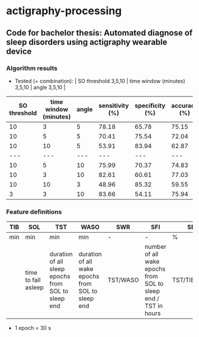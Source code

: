 # actigraphy-processing

## Code for bachelor thesis: Automated diagnose of sleep disorders using actigraphy wearable device

### Algorithm results

- Tested (+ combination): | SO threshold 3,5,10 | time window (minutes) 3,5,10 | angle 3,5,10 |

|SO threshold | time window (minutes) | angle | sensitivity (%)| specificity (%)|accuracy (%)|MCC (-)| note |
| --- | --- | --- | --- | --- | --- | --- | ---|
|10 |3  |5 | 78.18| 65.78| 75.15|    0.39| ...|
|10 |5  |5 | 70.41	|75.54| 72.04|   0.38| ...|
|10 |10 |5 | 53.91|  83.94| 62.87	 |      0.31| ...|    
| --- | --- | --- | --- | --- | --- | --- |  ---|
|10 |5 |10 | 75.99 | 70.37 | 74.83 | 0.40 | balanced|
|10 |3 |10 | 82.61 | 60.61 | 77.03 | 0.40 | accuracy|
|10 |10 |3 | 48.96 | 85.32 | 59.55 | 0.28 | specificity|
|3 |3 |10 | 83.66 | 54.11 | 75.94 | 0.36 | sensitivity|


### Feature definitions

|TIB|SOL|TST|WASO|SWR|SFI|SE|
|---|---|---|---|---|---|---|
|min|min|min|min|-|-|%|
| | time to fall asleep| duration of all sleep epochs from SOL to sleep end| duration of all wake epochs from SOL to sleep end| TST/WASO| number of all wake epochs from SOL to sleep end / TST in hours | TST/TIB*100|
+ 1 epoch = 30 s
